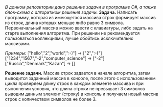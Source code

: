 *В данном репозитории дано решение задачи в программе С#, а также блок-схема с алгоритмом решения задачи.*
**Задача.**
Написать программу, которая из имеющегося массива строк формирует массив из строк, длина которых меньше
либо равно 3 символа. Первоначальный массив можно ввести с клавиатуры, либо задать на старте выполнения
алгоритма. При решении не рекомендуется пользоваться коллекциями, лучше обойтись исключительно массивами.

*Примеры:*
["hello","2","world",":-)"] -> ["2",":-)"]
["1234","1567","-2","computer_science"] -> ["-2"]
["Russia","Denmark","Kazan"] -> []

**Решение задачи.**
Массив строк задается в начале алгоритма, затем выводится заданный массив в консоле, после этого с
использованием цикла проверяем длину строк в каждом элементе массива и при выполнении условия, что
длина строки не превышает 3 символов выводим данным элемент (строку) в консоль и получаем новый 
массив строк с количеством символов не более 3. 